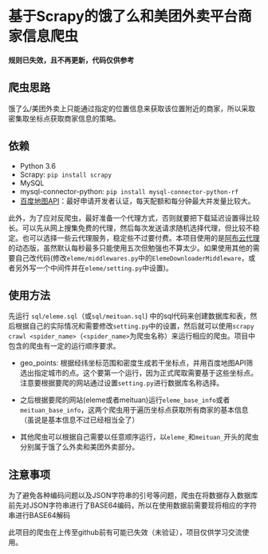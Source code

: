 # 基于Scrapy的饿了么和美团外卖平台商家信息爬虫

**规则已失效，且不再更新，代码仅供参考**


## 爬虫思路
饿了么/美团外卖上只能通过指定的位置信息来获取该位置附近的商家，所以采取密集取坐标点获取商家信息的策略。


## 依赖
- Python 3.6
- Scrapy: `pip install scrapy`
- MySQL
- mysql-connector-python: `pip install mysql-connector-python-rf`
- [百度地图API](http://lbsyun.baidu.com/)：最好申请开发者认证，每天配额和每分钟最大并发量比较大。

此外，为了应对反爬虫，最好准备一个代理方式，否则就要把下载延迟设置得比较长。可以先从网上搜集免费的代理，然后每次发送请求随机选择代理，但比较不稳定。也可以选择一些云代理服务，稳定些不过要付费。本项目使用的是[阿布云代理](https://www.abuyun.com/)的动态版，虽然默认每秒最多只能使用五次但勉强也不算太少。如果使用其他的需要自己改代码(修改`eleme/middlewares.py`中的`ElemeDownloaderMiddleware`，或者另外写一个中间件并在`eleme/setting.py`中设置)。


## 使用方法
先运行 `sql/eleme.sql`（或`sql/meituan.sql`) 中的sql代码来创建数据库和表，然后根据自己的实际情况和需要修改`setting.py`中的设置，然后就可以使用`scrapy crawl <spider_name>`（`<spider_name>`为爬虫名称）来运行相应的爬虫。项目中包含的爬虫有一定的运行顺序要求。




- geo_points: 根据经纬坐标范围和密度生成若干坐标点，并用百度地图API筛选出指定城市的点。这个要第一个运行，因为正式爬取需要基于这些坐标点。注意要根据要爬的网站通过设置`setting.py`进行数据库名称选择。

- 之后根据要爬的网站(eleme或者meituan)运行`eleme_base_info`或者`meituan_base_info`，这两个爬虫用于遍历坐标点获取所有商家的基本信息（虽说是基本信息不过已经相当全了）

- 其他爬虫可以根据自己需要以任意顺序运行，以`eleme_`和`meituan_`开头的爬虫分别属于饿了么外卖和美团外卖部分。



## 注意事项

为了避免各种编码问题以及JSON字符串的引号等问题，爬虫在将数据存入数据库前先对JSON字符串进行了BASE64编码，所以在使用数据前需要现将相应的字符串进行BASE64解码

此项目的爬虫在上传至github前有可能已失效（未验证），项目仅供学习交流使用。


